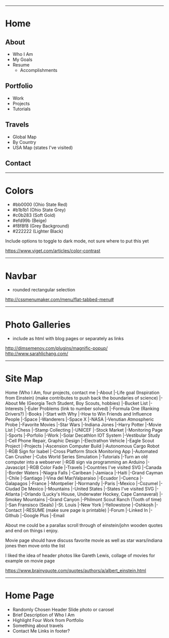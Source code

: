 ----------
# Home

## About
- Who I Am
- My Goals
- Resume
    - Accomplishments

## Portfolio
- Work
- Projects
- Tutorials

## Travels
- Global Map
- By Country
- USA Map (states I've visited)

## Contact



----------
# Colors
- #bb0000 (Ohio State Red)
- #b1b1b1 (Ohio State Grey)
- #c0b283 (Soft Gold)
- #efd99b (Beige)
- #f8f8f8 (Grey Background)
- #222222 (Lighter Black)

Include options to toggle to dark mode, not sure where to put this yet

https://www.viget.com/articles/color-contrast



----------
# Navbar
- rounded rectangular selection 

http://cssmenumaker.com/menu/flat-tabbed-menu#



----------
# Photo Galleries
- include as html with blog pages or separately as links

http://dimsemenov.com/plugins/magnific-popup/
http://www.sarahlichang.com/



----------
# Site Map
Home (Who I Am, four projects, contact me
|-About
  |-Life goal (Inspiration from Einstein) (make contributes to push back the boundaries of science)
  |-About Me (Georgia Tech Student, Boy Scouts, hobbies)
  |-Bucket List
  |-Interests
    |-Euler Problems (link to number solved)
    |-Formula One (Ranking Drivers?)
    |-Books
      |-Start with Why
      |-How to Win Friends and Influence People
    |-Space
      |-Wanderers
      |-Space X
      |-NASA
      |-Venutian Atmospheric Probe
    |-Favorite Movies
      |-Star Wars
      |-Indiana Jones
      |-Harry Potter
      |-Movie List
    |-Chess
    |-Stamp Collecting
    |-UNICEF
    |-Stock Market
      |-Monitoring Page
    |-Sports
|-Porfolio
  |-Work
    |-Solar Decathlon IOT System
    |-Vestibular Study
    |-Cell Phone Repair, Graphic Design
    |-Electrathon Vehicle
    |-Eagle Scout Project
  |-Projects
    |-Ascension Computer Build
    |-Autonomous Cargo Robot
    |-RGB Sign for Isabel
    |-Cross Platform Stock Monitoring App
    |-Automated Can Crusher
    |-Cubs World Series Simulation
  |-Tutorials
    |-Turn an old computer into a webserver
    |-RGB sign via programming an Arduino
    |-Javascipt
      |-RGB Color Fade
|-Travels
  |-Countries I've visited SVG
    |-Canada
      |-Border Waters
      |-Niagra Falls
    |-Caribean
      |-Jamiaca
      |-Haiti
      |-Grand Cayman
    |-Chile
      |-Santiago
      |-Vina del Mar/Valparaiso
    |-Ecuador
      |-Cuenca
      |-Galapagos
    |-France
      |-Montpelier
      |-Normandy
      |-Paris
    |-Mexico
      |-Cozumel
      |-Ciudad De Mexico
      |-Mountains
    |-United States
      |-States I've visited SVG
      |-Atlanta
      |-Orlando (Lucky's House, Underwater Hockey, Cape Cannaveral)
      |-Smokey Mountains
      |-Grand Canyon
      |-Philmont Scout Ranch (Tooth of time)
      |-San Fransisco (Seals)
      |-St. Louis
      |-New York
      |-Yellowstone
      |-Oshkosh
|-Contact
  |-RESUME (make sure page is printable)
  |-Forum
    |-Linked In
    |-Github
    |-Google Plus
    |-Email

About me could be a parallax scroll through of einstein/john wooden quotes and end on things i enjoy. 

Movie page should have discuss favorite movie as well as star wars/indiana jones then move onto the list

I liked the idea of header photos like Gareth Lewis, collage of movies for example on movie page

https://www.brainyquote.com/quotes/authors/a/albert_einstein.html



----------
# Home Page
- Randomly Chosen Header Slide photo or carosel
- Brief Description of Who I Am
- Highlight Four Work from Portfolio
- Something about travels
- Contact Me Links in footer?